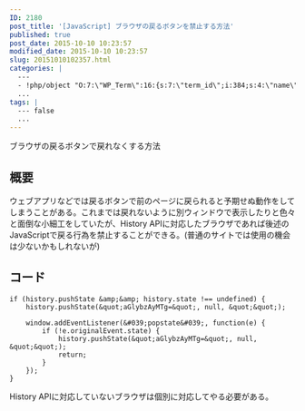 ```yaml
---
ID: 2180
post_title: '[JavaScript] ブラウザの戻るボタンを禁止する方法'
published: true
post_date: 2015-10-10 10:23:57
modified_date: 2015-10-10 10:23:57
slug: 20151010102357.html
categories: |
  ---
  - !php/object "O:7:\"WP_Term\":16:{s:7:\"term_id\";i:384;s:4:\"name\";s:10:\"JavaScript\";s:4:\"slug\";s:10:\"javascript\";s:10:\"term_group\";i:0;s:16:\"term_taxonomy_id\";i:402;s:8:\"taxonomy\";s:8:\"category\";s:11:\"description\";s:0:\"\";s:6:\"parent\";i:0;s:5:\"count\";i:53;s:6:\"filter\";s:3:\"raw\";s:6:\"cat_ID\";i:384;s:14:\"category_count\";i:53;s:20:\"category_description\";s:0:\"\";s:8:\"cat_name\";s:10:\"JavaScript\";s:17:\"category_nicename\";s:10:\"javascript\";s:15:\"category_parent\";i:0;}"
  ...
tags: |
  --- false
  ...
---
```

ブラウザの戻るボタンで戻れなくする方法
<!--more-->
## 概要
ウェブアプリなどでは戻るボタンで前のページに戻られると予期せぬ動作をしてしまうことがある。これまでは戻れないように別ウィンドウで表示したりと色々と面倒な小細工をしていたが、History APIに対応したブラウザであれば後述のJavaScriptで戻る行為を禁止することができる。(普通のサイトでは使用の機会は少ないかもしれないが)

## コード
```language-javascript
if (history.pushState &amp;&amp; history.state !== undefined) {
    history.pushState(&quot;aGlybzAyMTg=&quot;, null, &quot;&quot;);

    window.addEventListener(&#039;popstate&#039;, function(e) {
        if (!e.originalEvent.state) {
            history.pushState(&quot;aGlybzAyMTg=&quot;, null, &quot;&quot;);
            return;
        }
    });
}
```
History APIに対応していないブラウザは個別に対応してやる必要がある。